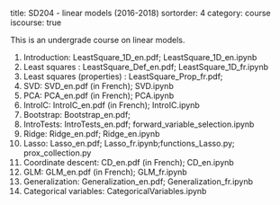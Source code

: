 title: SD204 - linear models (2016-2018)
sortorder: 4
category: course
iscourse: true


This is an undergrade course on linear models.


1. Introduction: LeastSquare_1D_en.pdf; LeastSquare_1D_en.ipynb
1. Least squares : LeastSquare_Def_en.pdf; LeastSquare_1D_fr.ipynb
1. Least squares (properties) : LeastSquare_Prop_fr.pdf;
1. SVD: SVD_en.pdf (in French); SVD.ipynb
1. PCA: PCA_en.pdf (in French); PCA.ipynb
1. IntroIC: IntroIC_en.pdf (in French); IntroIC.ipynb
1. Bootstrap: Bootstrap_en.pdf;
1. IntroTests: IntroTests_en.pdf; forward_variable_selection.ipynb
1. Ridge: Ridge_en.pdf; Ridge_en.ipynb
1. Lasso: Lasso_en.pdf; Lasso_fr.ipynb;functions_Lasso.py; prox_collection.py
1. Coordinate descent: CD_en.pdf (in French); CD_en.ipynb
1. GLM: GLM_en.pdf (in French); GLM_fr.ipynb
1. Generalization: Generalization_en.pdf; Generalization_fr.ipynb
1. Categorical variables: CategoricalVariables.ipynb